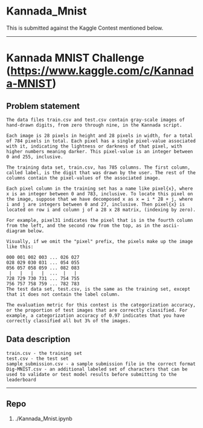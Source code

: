 # Kannada_Mnist
This is submitted against the Kaggle Contest mentioned below. 


-----

# Kannada MNIST Challenge (https://www.kaggle.com/c/Kannada-MNIST)

## Problem statement
    The data files train.csv and test.csv contain gray-scale images of hand-drawn digits, from zero through nine, in the Kannada script.

    Each image is 28 pixels in height and 28 pixels in width, for a total of 784 pixels in total. Each pixel has a single pixel-value associated with it, indicating the lightness or darkness of that pixel, with higher numbers meaning darker. This pixel-value is an integer between 0 and 255, inclusive.

    The training data set, train.csv, has 785 columns. The first column, called label, is the digit that was drawn by the user. The rest of the columns contain the pixel-values of the associated image.

    Each pixel column in the training set has a name like pixel{x}, where x is an integer between 0 and 783, inclusive. To locate this pixel on the image, suppose that we have decomposed x as x = i * 28 + j, where i and j are integers between 0 and 27, inclusive. Then pixel{x} is located on row i and column j of a 28 x 28 matrix, (indexing by zero).

    For example, pixel31 indicates the pixel that is in the fourth column from the left, and the second row from the top, as in the ascii-diagram below.

    Visually, if we omit the "pixel" prefix, the pixels make up the image like this:

    000 001 002 003 ... 026 027
    028 029 030 031 ... 054 055
    056 057 058 059 ... 082 083
     |   |   |   |  ...  |   |
    728 729 730 731 ... 754 755
    756 757 758 759 ... 782 783 
    The test data set, test.csv, is the same as the training set, except that it does not contain the label column.

    The evaluation metric for this contest is the categorization accuracy, or the proportion of test images that are correctly classified. For example, a categorization accuracy of 0.97 indicates that you have correctly classified all but 3% of the images.
## Data description
    train.csv - the training set
    test.csv - the test set
    sample_submission.csv - a sample submission file in the correct format
    Dig-MNIST.csv - an additional labeled set of characters that can be used to validate or test model results before submitting to the leaderboard

-----

## Repo
1. ./Kannada_Mnist.ipynb
